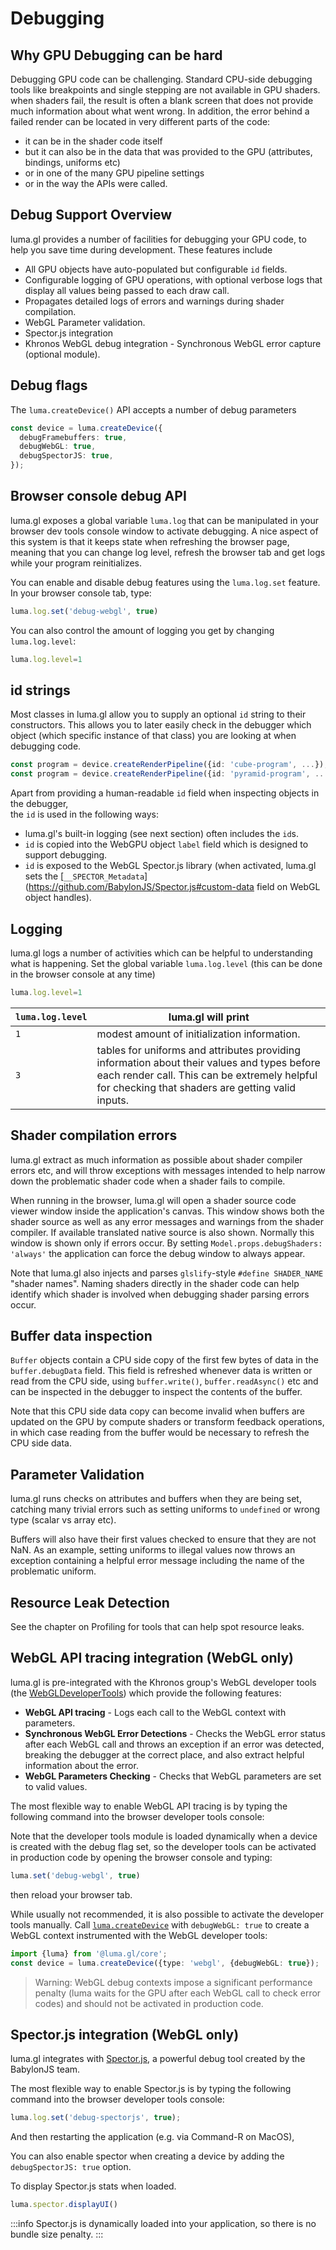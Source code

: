 # Debugging

## Why GPU Debugging can be hard

Debugging GPU code can be challenging. Standard CPU-side debugging tools like 
breakpoints and single stepping are not available in GPU shaders.  when shaders fail, the result is often a blank screen that does not provide much information about what went wrong. 
In addition, the error behind a failed render can be located in very different parts of the code:
- it can be in the shader code itself
- but it can also be in the data that was provided to the GPU (attributes, bindings, uniforms etc)
- or in one of the many GPU pipeline settings
- or in the way the APIs were called.

## Debug Support Overview

luma.gl provides a number of facilities for debugging your GPU code, to help you save time during development. These features include

- All GPU objects have auto-populated but configurable `id` fields.
- Configurable logging of GPU operations, with optional verbose logs that display all values being passed to each draw call.
- Propagates detailed logs of errors and warnings during shader compilation.
- WebGL Parameter validation.
- Spector.js integration
- Khronos WebGL debug integration - Synchronous WebGL error capture (optional module).

## Debug flags

The `luma.createDevice()` API accepts a number of debug parameters

```ts
const device = luma.createDevice({
  debugFramebuffers: true,
  debugWebGL: true,
  debugSpectorJS: true,
});
```

## Browser console debug API

luma.gl exposes a global variable `luma.log` that can be manipulated in your browser dev tools console window to activate debugging.
A nice aspect of this system is that it keeps state when refreshing the browser page, meaning that you can change log level, refresh the browser tab and get logs while your program reinitializes.

You can enable and disable debug features using the `luma.log.set` feature. In your browser console tab, type: 

```ts
luma.log.set('debug-webgl', true)
```

You can also control the amount of logging you get by changing `luma.log.level`:

```ts
luma.log.level=1 
```



## id strings

Most classes in luma.gl allow you to supply an optional `id` string to their constructors. 
This allows you to later easily check in the debugger which object 
(which specific instance of that class) you are looking at when debugging code.

```ts
const program = device.createRenderPipeline({id: 'cube-program', ...});
const program = device.createRenderPipeline({id: 'pyramid-program', ...});
```

Apart from providing a human-readable `id` field when inspecting objects in the debugger,  
the `id` is used in the following ways:

- luma.gl's built-in logging (see next section) often includes the `id`s.
- `id` is copied into the WebGPU object `label` field which is designed to support debugging.
- `id` is exposed to the WebGL Spector.js library (when activated, luma.gl sets the [`__SPECTOR_Metadata`](https://github.com/BabylonJS/Spector.js#custom-data field on WebGL object handles).

## Logging

luma.gl logs a number of activities which can be helpful to understanding what is happening. 
Set the global variable `luma.log.level` (this can be done in the browser console at any time) 

```ts
luma.log.level=1 
```

| `luma.log.level` | luma.gl will print |
| --- | --- |
| `1` | modest amount of initialization information. |
| `3` | tables for uniforms and attributes providing information about their values and types before each render call. This can be extremely helpful for checking that shaders are getting valid inputs. |

## Shader compilation errors

luma.gl extract as much information as possible about shader compiler errors etc, 
and will throw exceptions with messages intended to help narrow down the problematic shader code when a shader fails to compile. 

When running in the browser, luma.gl will open a shader source code viewer window inside the application's canvas.
This window shows both the shader source as well as any error messages and warnings from the shader compiler.
If available translated native source is also shown.
Normally this window is shown only if errors occur. By setting `Model.props.debugShaders: 'always'` the application can force
the debug window to always appear.

Note that luma.gl also injects and parses `glslify`-style `#define SHADER_NAME` "shader names". 
Naming shaders directly in the shader code can help identify which 
shader is involved when debugging shader parsing errors occur.

## Buffer data inspection

`Buffer` objects contain a CPU side copy of the first few bytes of data in the `buffer.debugData` field. This field is refreshed whenever data is written or read from the CPU side, using `buffer.write()`, `buffer.readAsync()` etc and can be inspected in the debugger to inspect the contents of the buffer.

Note that this CPU side data copy can become invalid when buffers are updated on the GPU by compute shaders or transform feedback operations, in which case reading from the buffer would be necessary to refresh the CPU side data.

## Parameter Validation

luma.gl runs checks on attributes and buffers when they are being set, catching many trivial errors such as setting uniforms to `undefined` or wrong type (scalar vs array etc).

Buffers will also have their first values checked to ensure that they are not NaN. As an example, setting uniforms to illegal values now throws an exception containing a helpful error message including the name of the problematic uniform.

## Resource Leak Detection

See the chapter on Profiling for tools that can help spot resource leaks.

## WebGL API tracing integration (WebGL only)

luma.gl is pre-integrated with the Khronos group's WebGL developer tools (the [WebGLDeveloperTools](https://github.com/KhronosGroup/WebGLDeveloperTools)) which provide the following features:

- **WebGL API tracing** - Logs each call to the WebGL context with parameters.
- **Synchronous WebGL Error Detections** - Checks the WebGL error status after each WebGL call and throws an exception if an error was detected, breaking the debugger at the correct place, and also extract helpful information about the error. 
- **WebGL Parameters Checking** - Checks that WebGL parameters are set to valid values.

The most flexible way to enable WebGL API tracing is by typing the following command into the browser developer tools console:

Note that the developer tools module is loaded dynamically when a device is created with the debug flag set, so the developer tools can be activated in production code by opening the browser console and typing:

```ts
luma.set('debug-webgl', true)
```

then reload your browser tab.

While usually not recommended, it is also possible to activate the developer tools manually. Call [`luma.createDevice`](/docs/api-reference/core/luma#lumacreatedevice) with `debugWebGL: true` to create a WebGL context instrumented with the WebGL developer tools:

```ts
import {luma} from '@luma.gl/core';
const device = luma.createDevice({type: 'webgl', {debugWebGL: true});
```

> Warning: WebGL debug contexts impose a significant performance penalty (luma waits for the GPU after each WebGL call to check error codes) and should not be activated in production code.

## Spector.js integration (WebGL only)

luma.gl integrates with [Spector.js](https://spector.babylonjs.com/), a powerful debug tool created by the BabylonJS team.

The most flexible way to enable Spector.js is by typing the following command into the browser developer tools console:

```ts
luma.log.set('debug-spectorjs', true);
```

And then restarting the application (e.g. via Command-R on MacOS),


You can also enable spector when creating a device  by adding the `debugSpectorJS: true` option.

To display Spector.js stats when loaded.

```ts
luma.spector.displayUI()
```

:::info
Spector.js is dynamically loaded into your application, so there is no bundle size penalty.
:::
